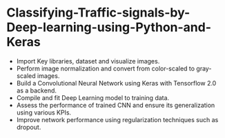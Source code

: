 # Classifying-Traffic-signals-by-Deep-learning-using-Python-and-Keras

- Import Key libraries, dataset and visualize images.
- Perform image normalization and convert from color-scaled to gray-scaled images.
- Build a Convolutional Neural Network using Keras with Tensorflow 2.0 as a backend.
- Compile and fit Deep Learning model to training data. 
- Assess the performance of trained CNN and ensure its generalization using various KPIs.
- Improve network performance using regularization techniques such as dropout.
